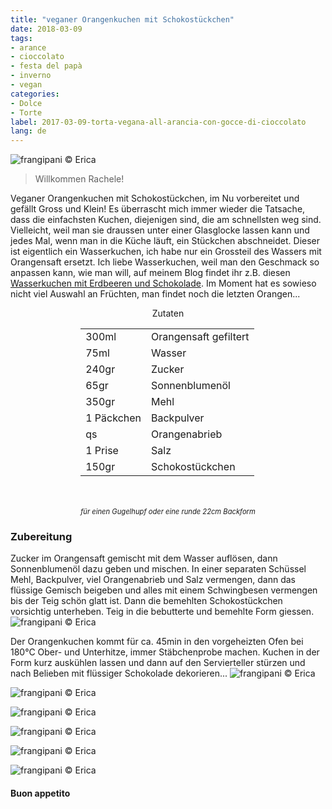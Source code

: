 ```yaml
---
title: "veganer Orangenkuchen mit Schokostückchen"
date: 2018-03-09
tags:
- arance
- cioccolato
- festa del papà
- inverno
- vegan
categories:
- Dolce
- Torte 
label: 2017-03-09-torta-vegana-all-arancia-con-gocce-di-cioccolato
lang: de 
---
```

![](../2018-03-09-torta-vegana-all-arancia-con-gocce-di-cioccolato/header.jpg "frangipani © Erica")

> Willkommen Rachele!

Veganer Orangenkuchen mit Schokostückchen, im Nu vorbereitet und gefällt Gross und Klein! Es überrascht mich immer wieder die Tatsache, dass die einfachsten Kuchen, diejenigen sind, die am schnellsten weg sind. Vielleicht, weil man sie draussen unter einer Glasglocke lassen kann und jedes Mal, wenn man in die Küche läuft, ein Stückchen abschneidet. Dieser ist eigentlich ein Wasserkuchen, ich habe nur ein Grossteil des Wassers mit Orangensaft ersetzt. Ich liebe Wasserkuchen, weil man den Geschmack so anpassen kann, wie man will, auf meinem Blog findet ihr z.B. diesen <a href="https://frangipani.raiano.ch/2017-06-08-torta-all-acqua-con-fragole-e-cioccolato-de/" target="_blank">Wasserkuchen mit Erdbeeren und Schokolade</a>. Im Moment hat es sowieso nicht viel Auswahl an Früchten, man findet noch die letzten Orangen...

<div id="wrapper" style="text-align: center">
  <div id="yourdiv" style="display: inline-block;">
    <div class="ingredients">
      <div class="ingredients-title">Zutaten</div>
      <table>
        <tbody>
          <tr>
            <td>300ml</td>
            <td>Orangensaft gefiltert</td>
          </tr>
          <tr>
            <td>75ml</td>
            <td>Wasser</td>
          </tr>
          <tr>
            <td>240gr</td>
            <td>Zucker</td>
          </tr>
          <tr>
            <td>65gr</td>
            <td>Sonnenblumenöl</td>
          </tr>
          <tr>
            <td>350gr</td>
            <td>Mehl</td>
          </tr>
          <tr>
            <td>1 Päckchen</td>
            <td>Backpulver</td>
          </tr>
          <tr>
            <td>qs</td>
            <td>Orangenabrieb</td>
          </tr>
          <tr>
            <td>1 Prise</td>
            <td>Salz</td>
          </tr>
          <tr>
            <td>150gr</td>
            <td>Schokostückchen</td>
          </tr>
        </tbody>
      </table>
      <br></br>
      <i class="pull-right" style="font-size: 80%;">für einen Gugelhupf oder eine runde 22cm Backform</i>
    </div>
  </div>
</div>


<h3>
  <font color="grey">
    <i class="fa-solid fa-gears"></i>
  </font> Zubereitung
</h3>

Zucker im Orangensaft gemischt mit dem Wasser auflösen, dann Sonnenblumenöl dazu geben und mischen. In einer separaten Schüssel Mehl, Backpulver, viel Orangenabrieb und Salz vermengen, dann das flüssige Gemisch beigeben und alles mit einem Schwingbesen vermengen bis der Teig schön glatt ist. Dann die bemehlten Schokostückchen vorsichtig unterheben. Teig in die bebutterte und bemehlte Form giessen.
![](../2018-03-09-torta-vegana-all-arancia-con-gocce-di-cioccolato/teglia.jpg "frangipani © Erica")

Der Orangenkuchen kommt für ca. 45min in den vorgeheizten Ofen bei 180°C Ober- und Unterhitze, immer Stäbchenprobe machen. Kuchen in der Form kurz auskühlen lassen und dann auf den Servierteller stürzen und nach Belieben mit flüssiger Schokolade dekorieren...
![](../2018-03-09-torta-vegana-all-arancia-con-gocce-di-cioccolato/risultato1.jpg "frangipani © Erica")

![](../2018-03-09-torta-vegana-all-arancia-con-gocce-di-cioccolato/risultato2.jpg "frangipani © Erica")

![](../2018-03-09-torta-vegana-all-arancia-con-gocce-di-cioccolato/risultato3.jpg "frangipani © Erica")

![](../2018-03-09-torta-vegana-all-arancia-con-gocce-di-cioccolato/risultato4.jpg "frangipani © Erica")

![](../2018-03-09-torta-vegana-all-arancia-con-gocce-di-cioccolato/risultato5.jpg "frangipani © Erica")

![](../2018-03-09-torta-vegana-all-arancia-con-gocce-di-cioccolato/risultato6.jpg "frangipani © Erica")

<h4>Buon appetito
  <font color="red">
    <i class="fa-regular fa-face-smile"></i>
  </font>
</h4>